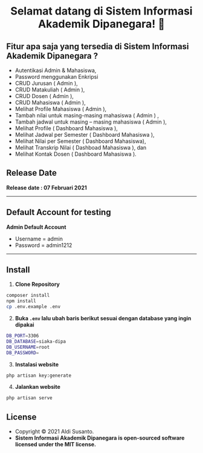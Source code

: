 <h1 align="center">Selamat datang di Sistem Informasi Akademik Dipanegara! 👋</h1>

## Fitur apa saja yang tersedia di Sistem Informasi Akademik Dipanegara ?

- Autentikasi Admin & Mahasiswa,
- Password menggunakan Enkripsi
- CRUD Jurusan ( Admin ),
- CRUD Matakuliah ( Admin ),
- CRUD Dosen ( Admin ),
- CRUD Mahasiswa ( Admin ),
- Melihat Profile Mahasiswa ( Admin ),
- Tambah nilai untuk masing-masing mahasiswa ( Admin ) ,
- Tambah jadwal untuk masing – masing mahasiswa ( Admin ), 
- Melihat Profile ( Dashboard Mahasiswa ),
- Melihat Jadwal per Semester ( Dashboard Mahasiswa ),
- Melihat Nilai per Semester ( Dashboard Mahasiswa),
- Melihat Transkrip Nilai ( Dashboad Mahasiswa ), dan
- Melihat Kontak Dosen ( Dashboard Mahasiswa ).


## Release Date

**Release date : 07 Februari 2021**

---

## Default Account for testing

**Admin Default Account**

- Username = admin
- Password = admin1212


---

## Install

1. **Clone Repository**

```bash
composer install
npm install
cp .env.example .env
```

2. **Buka `.env` lalu ubah baris berikut sesuai dengan database yang ingin dipakai**

```bash
DB_PORT=3306
DB_DATABASE=siaka-dipa
DB_USERNAME=root
DB_PASSWORD=
```

3. **Instalasi website**

```bash
php artisan key:generate
```

4. **Jalankan website**

```bash
php artisan serve
```

## License

- Copyright © 2021 Aldi Susanto.
- **Sistem Informasi Akademik Dipanegara is open-sourced software licensed under the MIT license.**
